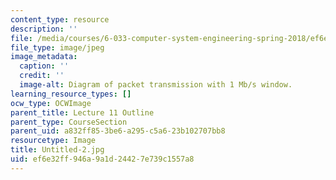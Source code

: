 ```yaml
---
content_type: resource
description: ''
file: /media/courses/6-033-computer-system-engineering-spring-2018/ef6e32ff946a9a1d24427e739c1557a8_Untitled-2.jpg
file_type: image/jpeg
image_metadata:
  caption: ''
  credit: ''
  image-alt: Diagram of packet transmission with 1 Mb/s window.
learning_resource_types: []
ocw_type: OCWImage
parent_title: Lecture 11 Outline
parent_type: CourseSection
parent_uid: a832ff85-3be6-a295-c5a6-23b102707bb8
resourcetype: Image
title: Untitled-2.jpg
uid: ef6e32ff-946a-9a1d-2442-7e739c1557a8
---
```


